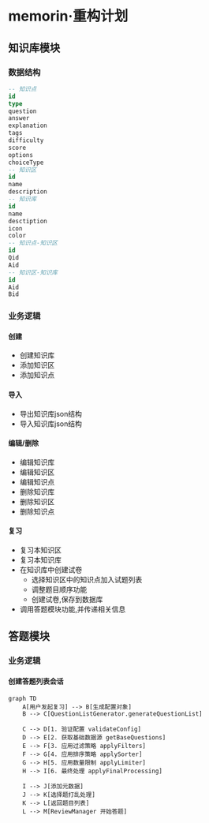 # memorin·重构计划

## 知识库模块

### 数据结构

```sql
-- 知识点
id
type
question
answer
explanation
tags
difficulty
score
options
choiceType
-- 知识区
id
name
description
-- 知识库
id
name
desctiption
icon
color
-- 知识点-知识区
id
Qid
Aid
-- 知识区-知识库
id
Aid
Bid
```

### 业务逻辑

#### 创建

- 创建知识库
- 添加知识区
- 添加知识点

#### 导入

- 导出知识库json结构
- 导入知识库json结构

#### 编辑/删除

- 编辑知识库
- 编辑知识区
- 编辑知识点
- 删除知识库
- 删除知识区
- 删除知识点

#### 复习

- 复习本知识区
- 复习本知识库
- 在知识库中创建试卷
  - 选择知识区中的知识点加入试题列表
  - 调整题目顺序功能
  - 创建试卷,保存到数据库
- 调用答题模块功能,并传递相关信息

## 答题模块

### 业务逻辑

#### 创建答题列表会话

```mermaid
graph TD
    A[用户发起复习] --> B[生成配置对象]
    B --> C[QuestionListGenerator.generateQuestionList]
    
    C --> D[1. 验证配置 validateConfig]
    D --> E[2. 获取基础数据源 getBaseQuestions]
    E --> F[3. 应用过滤策略 applyFilters]
    F --> G[4. 应用排序策略 applySorter]
    G --> H[5. 应用数量限制 applyLimiter]
    H --> I[6. 最终处理 applyFinalProcessing]
    
    I --> J[添加元数据]
    J --> K[选择题打乱处理]
    K --> L[返回题目列表]
    L --> M[ReviewManager 开始答题]
```



